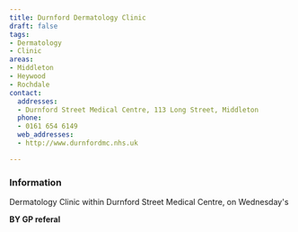 ```yaml
---
title: Durnford Dermatology Clinic
draft: false
tags:
- Dermatology
- Clinic
areas:
- Middleton
- Heywood
- Rochdale
contact:
  addresses:
  - Durnford Street Medical Centre, 113 Long Street, Middleton
  phone:
  - 0161 654 6149
  web_addresses:
  - http://www.durnfordmc.nhs.uk

---
```


### Information
Dermatology Clinic within Durnford Street Medical 
Centre, on Wednesday's  

**BY   GP referal**
